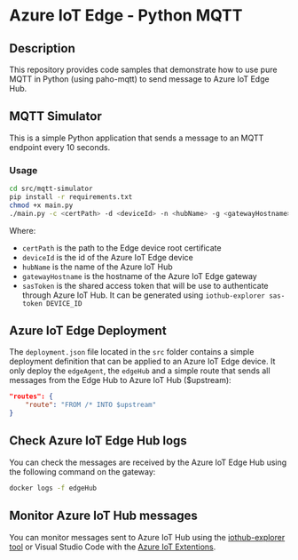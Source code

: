 # Azure IoT Edge - Python MQTT

## Description

This repository provides code samples that demonstrate how to use pure MQTT in Python (using paho-mqtt) to send message to Azure IoT Edge Hub.

## MQTT Simulator

This is a simple Python application that sends a message to an MQTT endpoint every 10 seconds.

### Usage

```bash
cd src/mqtt-simulator
pip install -r requirements.txt
chmod +x main.py
./main.py -c <certPath> -d <deviceId> -n <hubName> -g <gatewayHostname> -t <sasToken>
```

Where:

- `certPath` is the path to the Edge device root certificate
- `deviceId` is the id of the Azure IoT Edge device
- `hubName` is the name of the Azure IoT Hub
- `gatewayHostname` is the hostname of the Azure IoT Edge gateway
- `sasToken` is the shared access token that will be use to authenticate through Azure IoT Hub. It can be generated using `iothub-explorer sas-token DEVICE_ID`

## Azure IoT Edge Deployment

The `deployment.json` file located in the `src` folder contains a simple deployment definition that can be applied to an Azure IoT Edge device. It only deploy the `edgeAgent`, the `edgeHub` and a simple route that sends all messages from the Edge Hub to Azure IoT Hub ($upstream):

```json
"routes": {
    "route": "FROM /* INTO $upstream"
}
```

## Check Azure IoT Edge Hub logs

You can check the messages are received by the Azure IoT Edge Hub using the following command on the gateway:

```bash
docker logs -f edgeHub
```

## Monitor Azure IoT Hub messages

You can monitor messages sent to Azure IoT Hub using the [iothub-explorer tool](https://github.com/azure/iothub-explorer) or Visual Studio Code with the [Azure IoT Extentions](https://marketplace.visualstudio.com/items?itemName=vsciot-vscode.azure-iot-edge).